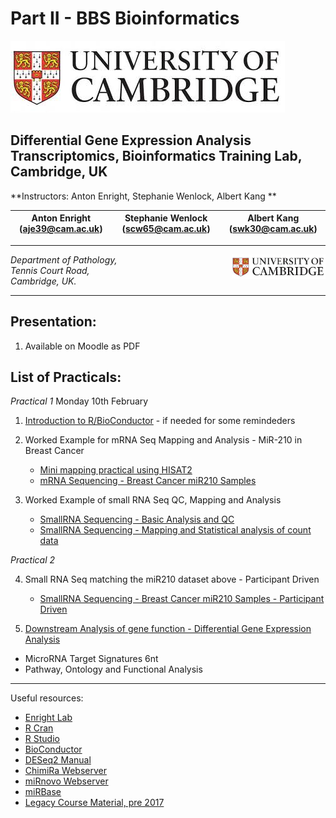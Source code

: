 Part II - BBS Bioinformatics 
===============================
![Cambridge](/images/cambridge.jpg)

Differential Gene Expression Analysis
Transcriptomics, Bioinformatics Training Lab, Cambridge, UK
-------------------------------------------------------------------

**Instructors: Anton Enright, Stephanie Wenlock, Albert Kang **

|Anton Enright (aje39@cam.ac.uk) | Stephanie Wenlock (scw65@cam.ac.uk) | Albert Kang (swk30@cam.ac.uk)|
|---------------------------|------------------------------------|------------------------------------|

***

<img src="../images/cambridge.jpg" align="right" width="150">

_Department of Pathology,  
Tennis Court Road,  
Cambridge, UK._  

***

Presentation:
------------
1. Available on Moodle as PDF

List of Practicals:
------------------

*Practical 1*  Monday 10th February 
1. [Introduction to R/BioConductor](Intro_R/Intro_R_Practical.md) - if needed for some remindeders

2. Worked Example for mRNA Seq Mapping and Analysis - MiR-210 in Breast Cancer
   * [Mini mapping practical using HISAT2](miR_210_Experiment/mini_mapping/)
   * [mRNA Sequencing - Breast Cancer miR210 Samples](miR_210_Experiment/mRNA_Seq/mRNA_Seq.md)
   
3. Worked Example of small RNA Seq QC, Mapping and Analysis
   * [SmallRNA Sequencing - Basic Analysis and QC](small_RNA_seq/Practical_1/Practical_1.md)
   * [SmallRNA Sequencing - Mapping and Statistical analysis of count data](small_RNA_seq/Practical_2/Practical_2.md)
  
*Practical 2*   

4. Small RNA Seq matching the miR210 dataset above - Participant Driven
   * [SmallRNA Sequencing - Breast Cancer miR210 Samples - Participant Driven](miR_210_Experiment/small_RNASeq/small_RNASeq.md)

5. [Downstream Analysis of gene function - Differential Gene Expression Analysis](Functional_Analysis/README.md)
  * MicroRNA Target Signatures 6nt
  * Pathway, Ontology and Functional Analysis


***

Useful resources:

* [Enright Lab](http://www.ebi.ac.uk/research/enright)
* [R Cran](https://cran.r-project.org/)
* [R Studio](http://www.rstudio.com/)
* [BioConductor](http://www.bioconductor.org)
* [DESeq2 Manual](http://bioconductor.org/packages/release/bioc/html/DESeq2.html)
* [ChimiRa Webserver](http://wwwdev.ebi.ac.uk/enright-dev/chimira/)
* [miRnovo Webserver](http://wwwdev.ebi.ac.uk/enright-dev/mirnovo/)
* [miRBase](http://www.mirbase.org)
* [Legacy Course Material, pre 2017](http://wwwdev.ebi.ac.uk/enright-srv/courses)
